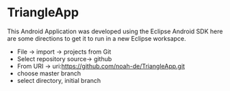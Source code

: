 TriangleApp
===========

This Android Application was developed using the Eclipse Android SDK here are some directions to get it to run in a new Eclipse worksapce.

- File -> import -> projects from Git
- Select repository source-> github
- From URI -> uri:https://github.com/noah-de/TriangleApp.git
- choose master branch
- select directory, initial branch

